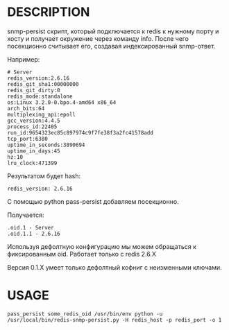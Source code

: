 DESCRIPTION
===

snmp-persist скрипт, который подключается к redis к нужному порту и хосту и получает окружение
через команду info. После чего посекционно считывает его, создавая индексированный snmp-ответ.

Например:

	# Server
	redis_version:2.6.16
	redis_git_sha1:00000000
	redis_git_dirty:0
	redis_mode:standalone
	os:Linux 3.2.0-0.bpo.4-amd64 x86_64
	arch_bits:64
	multiplexing_api:epoll
	gcc_version:4.4.5
	process_id:22405
	run_id:9654323ec85c897974c9f7fe38f3a2fc41578add
	tcp_port:6380
	uptime_in_seconds:3890694
	uptime_in_days:45
	hz:10
	lru_clock:471399

Результатом будет hash:

	redis_version: 2.6.16

С помощью python pass-persist добавляем посекционно.

Получается:

	.oid.1 - Server
	.oid.1.1 - 2.6.16

Используя дефолтную конфигурацию мы можем обращаться к фиксированным oid. Работает только с redis 2.6.X

Версия 0.1.Х умеет только дефолтный кофниг с неизменными ключами. 

USAGE
===

	pass_persist some_redis_oid /usr/bin/env python -u /usr/local/bin/redis-snmp-persist.py -H redis_host -p redis_port -o 1